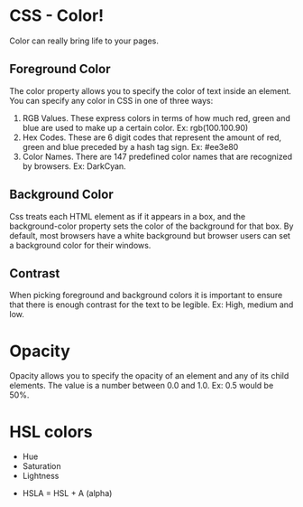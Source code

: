 # CSS - Color!

Color can really bring life to your pages.

## Foreground Color
The color property allows you to specify the color of text inside an element.
You can specify any color in CSS in one of three ways:

1. RGB Values.
These express colors in terms of how much red, green and blue are used to make up a certain color.
Ex: rgb(100.100.90)
2. Hex Codes.
These are 6 digit codes that represent the amount of red, green and blue preceded by a hash tag sign.
Ex: #ee3e80
3. Color Names.
There are 147 predefined color names that are recognized by browsers.
Ex: DarkCyan.

## Background Color
Css treats each HTML element as if it appears in a box, and the background-color property sets the color of the background for that box.
By default, most browsers have a white background but browser users can set a background color for their windows.

## Contrast
When picking foreground and background colors it is important to ensure that there is enough contrast for the text to be legible.
Ex: High, medium and low.

# Opacity
Opacity allows you to specify the opacity of an element and any of its child elements.
The value is a number between 0.0 and 1.0.
Ex: 0.5 would be 50%.

# HSL colors
- Hue
- Saturation
- Lightness
* HSLA = HSL + A (alpha)
